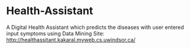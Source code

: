 # Health-Assistant
A Digital Health Assistant which predicts the diseases with user entered input symptoms using Data Mining
Site: http://healthassitant.kakaral.myweb.cs.uwindsor.ca/
